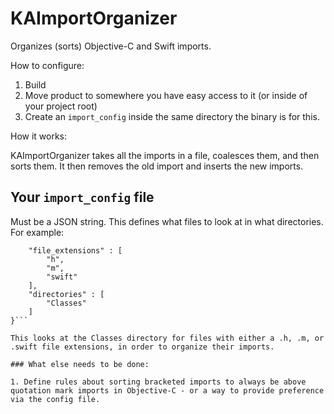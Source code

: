 # KAImportOrganizer
Organizes (sorts) Objective-C and Swift imports.

How to configure:

1. Build
2. Move product to somewhere you have easy access to it (or inside of your project root)
3. Create an `import_config` inside the same directory the binary is for this.

How it works:

KAImportOrganizer takes all the imports in a file, coalesces them, and then sorts them. It then removes the old import and inserts the new imports. 

## Your `import_config` file

Must be a JSON string. This defines what files to look at in what directories. For example:

```{
	"file_extensions" : [
		"h",
		"m",
		"swift"
	],
	"directories" : [
		"Classes"
	]
}```

This looks at the Classes directory for files with either a .h, .m, or .swift file extensions, in order to organize their imports.

### What else needs to be done:

1. Define rules about sorting bracketed imports to always be above quotation mark imports in Objective-C - or a way to provide preference via the config file.

